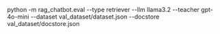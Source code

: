 python -m rag_chatbot.eval --type retriever --llm llama3.2 --teacher gpt-4o-mini --dataset val_dataset/dataset.json --docstore val_dataset/docstore.json 